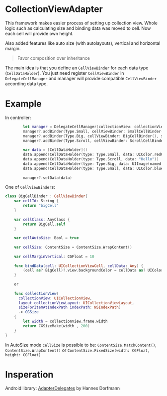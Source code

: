 # CollectionViewAdapter

This framework makes easier process of setting up collection view. Whole logic such as calculating size 
and binding data was moved to cell. Now each cell will provide own height.

Also added features like auto size (with autolayouts), vertical and horizontal margin.

> Favor composition over inheritance

The main idea is that you define an `CellViewBinder` for each data type (`CellDataHolder`). 
You just need register `CellViewBinder` in `DelegateCellManager` and 
manager will provide compatible `CellViewBinder` according data type.

# Example

In controller:

```swift
        let manager = DelegateCellManager(collectionView: collectionView)
        manager?.addBinder(Type.Small, cellViewBinder: SmallCellBinder(), shouldRegisterClass: false)
        manager?.addBinder(Type.Big, cellViewBinder: BigCellBinder(), shouldRegisterClass: false)
        manager?.addBinder(Type.Scroll, cellViewBinder: ScrollCellBinder(), shouldRegisterClass: true)
        
        var data = [CellDataHolder]()
        data.append(CellDataHolder(type: Type.Small, data: UIColor.redColor()))
        data.append(CellDataHolder(type: Type.Scroll, data: "Hello"))
        data.append(CellDataHolder(type: Type.Big, data: UIImage(named: "example")))
        data.append(CellDataHolder(type: Type.Small, data: UIColor.blueColor()))
        
        manager?.setData(data)
```
One of `CellViewBinder`s:

```swift
class BigCellBinder : CellViewBinder{
    var cellId: String {
        return "bigCell"
    }
    
    var cellClass: AnyClass {
        return BigCell.self
    }
    
    var cellAutoSize: Bool = true
    
    var cellSize: ContentSize = ContentSize.WrapContent()
    
    var cellMarginVertical: CGFloat = 10
    
    func bindData(cell: UICollectionViewCell, cellData: Any) {
        (cell as? BigCell)?.view.backgroundColor = cellData as? UIColor
    }
    
    or
    
    func collectionView(
      collectionView: UICollectionView, 
      layout collectionViewLayout: UICollectionViewLayout, 
      sizeForItemAtIndexPath indexPath: NSIndexPath) 
      -> CGSize 
    {
        let width = collectionView.frame.width
        return CGSizeMake(width , 200)
    }
}
```

In AutoSize mode `cellSize` is possible to be: `ContentSize.MatchContent()`, `ContentSize.WrapContent()` 
or `ContentSize.FixedSize(width: CGFloat, height: CGFloat)`

# Insperation

Android library: [AdapterDelegates](https://github.com/sockeqwe/AdapterDelegates) by Hannes Dorfmann

